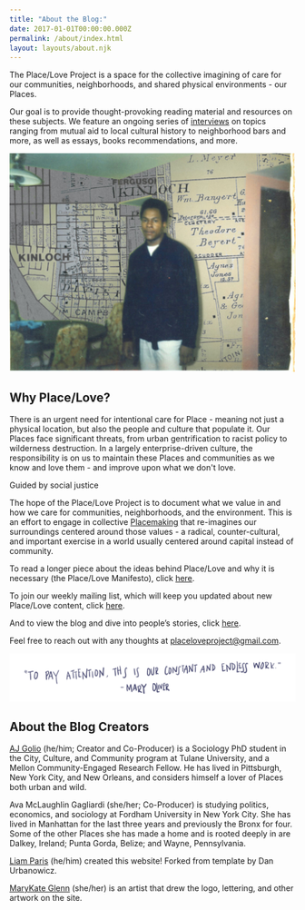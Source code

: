 ```yaml
---
title: "About the Blog:"
date: 2017-01-01T00:00:00.000Z
permalink: /about/index.html
layout: layouts/about.njk
---
```

The Place/Love Project is a space for the collective imagining of care for our communities, neighborhoods, and shared physical environments - our Places.

Our goal is to provide thought-provoking reading material and resources on these subjects. We feature an ongoing series of [interviews](https://placeloveproject.org/) on topics ranging from mutual aid to local cultural history to neighborhood bars and more, as well as essays, books recommendations, and more.

![](/static/img/1kinloch_collage_no_2-1.jpg)

## Why Place/Love?

There is an urgent need for intentional care for Place - meaning not just a physical location, but also the people and culture that populate it. Our Places face significant threats, from urban gentrification to racist policy to wilderness destruction. In a largely enterprise-driven culture, the responsibility is on us to maintain these Places and communities as we know and love them - and improve upon what we don't love.

Guided by social justice

The hope of the Place/Love Project is to document what we value in and how we care for communities, neighborhoods, and the environment. This is an effort to engage in collective [Placemaking](https://www.pps.org/article/what-is-placemaking) that re-imagines our surroundings centered around those values - a radical, counter-cultural, and important exercise in a world usually centered around capital instead of community.

To read a longer piece about the ideas behind Place/Love and why it is necessary (the Place/Love Manifesto), click [here](/manifesto).

To join our weekly mailing list, which will keep you updated about new Place/Love content, click [here](https://placeloveproject.substack.com/welcome).

And to view the blog and dive into people’s stories, click [here](/).

Feel free to reach out with any thoughts at [placeloveproject@gmail.com](mailto:agolio@tulane.edu).

![](/static/img/quote.png)

## About the Blog Creators

[AJ Golio](https://ccc.tulane.edu/content/aj-golio) (he/him; Creator and Co-Producer) is a Sociology PhD student in the City, Culture, and Community program at Tulane University, and a Mellon Community-Engaged Research Fellow. He has lived in Pittsburgh, New York City, and New Orleans, and considers himself a lover of Places both urban and wild.

Ava McLaughlin Gagliardi (she/her; Co-Producer) is studying politics, economics, and sociology at Fordham University in New York City. She has lived in Manhattan for the last three years and previously the Bronx for four. Some of the other Places she has made a home and is rooted deeply in are Dalkey, Ireland; Punta Gorda, Belize; and Wayne, Pennsylvania.

[Liam Paris](https://www.liamparis.com) (he/him) created this website! Forked from template by Dan Urbanowicz.

[MaryKate Glenn](https://www.instagram.com/mkg414/) (she/her) is an artist that drew the logo, lettering, and other artwork on the site.